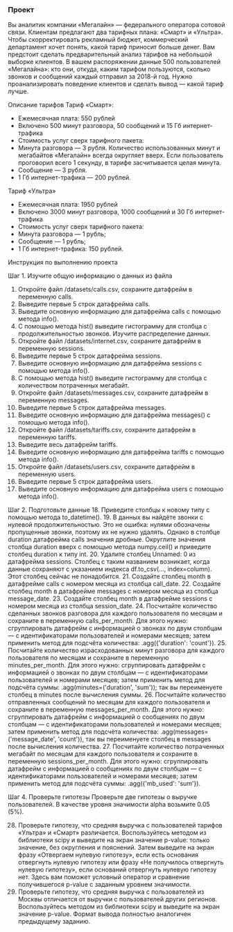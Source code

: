 ### Проект
Вы аналитик компании «Мегалайн» — федерального оператора сотовой связи. Клиентам предлагают два тарифных плана: «Смарт» и «Ультра». Чтобы скорректировать рекламный бюджет, коммерческий департамент хочет понять, какой тариф приносит больше денег.
Вам предстоит сделать предварительный анализ тарифов на небольшой выборке клиентов. В вашем распоряжении данные 500 пользователей «Мегалайна»: кто они, откуда, каким тарифом пользуются, сколько звонков и сообщений каждый отправил за 2018-й год. Нужно проанализировать поведение клиентов и сделать вывод — какой тариф лучше.

Описание тарифов
Тариф «Смарт»: 
* Ежемесячная плата: 550 рублей
* Включено 500 минут разговора, 50 сообщений и 15 Гб интернет-трафика
* Стоимость услуг сверх тарифного пакета:
* Минута разговора — 3 рубля. Количество использованных минут и мегабайтов «Мегалайн» всегда округляет вверх. Если пользователь проговорил всего 1 секунду, в тарифе засчитывается целая минута.
* Сообщение — 3 рубля.
* 1 Гб интернет-трафика — 200 рублей.


Тариф «Ультра»
* Ежемесячная плата: 1950 рублей
* Включено 3000 минут разговора, 1000 сообщений и 30 Гб интернет-трафика
* Стоимость услуг сверх тарифного пакета:
* Минута разговора — 1 рубль;
* Сообщение — 1 рубль;
* 1 Гб интернет-трафика: 150 рублей.

Инструкция по выполнению проекта

Шаг 1. Изучите общую информацию о данных из файла
1. Откройте файл /datasets/calls.csv, сохраните датафрейм в переменную calls.
2. Выведите первые 5 строк датафрейма calls.
3. Выведите основную информацию для датафрейма calls с помощью метода info().
4. С помощью метода hist() выведите гистограмму для столбца с продолжительностью звонков. Изучите распределение данных.
5. Откройте файл /datasets/internet.csv, сохраните датафрейм в переменную sessions.
6. Выведите первые 5 строк датафрейма sessions.
7. Выведите основную информацию для датафрейма sessions с помощью метода info(). 
8. С помощью метода hist() выведите гистограмму для столбца с количеством потраченных мегабайт.
9. Откройте файл /datasets/messages.csv, сохраните датафрейм в переменную messages.
10. Выведите первые 5 строк датафрейма messages.
11. Выведите основную информацию для датафрейма messages() с помощью метода info(). 
12. Откройте файл /datasets/tariffs.csv, сохраните датафрейм в переменную tariffs.
13. Выведите весь датафрейм tariffs.
14. Выведите основную информацию для датафрейма tariffs с помощью метода info().
15. Откройте файл /datasets/users.csv, сохраните датафрейм в переменную users.
16. Выведите первые 5 строк датафрейма users.
17. Выведите основную информацию для датафрейма users с помощью метода info().


Шаг 2. Подготовьте данные
18. Приведите столбцы к новому типу с помощью метода to_datetime().
19. В данных вы найдёте звонки с нулевой продолжительностью. Это не ошибка: нулями обозначены пропущенные звонки, поэтому их не нужно удалять.
Однако в столбце duration датафрейма calls значения дробные. Округлите значения столбца duration вверх с помощью метода numpy.ceil() и приведите столбец duration к типу int.
20. Удалите столбец Unnamed: 0 из датафрейма sessions. Столбец с таким названием возникает, когда данные сохраняют с указанием индекса df.to_csv(..., index=column). Этот столбец сейчас не понадобится.
21. Создайте столбец month в датафрейме calls с номером месяца из столбца call_date.
22. Создайте столбец month в датафрейме messages с номером месяца из столбца message_date.
23. Создайте столбец month в датафрейме sessions с номером месяца из столбца session_date.
24. Посчитайте количество сделанных звонков разговора для каждого пользователя по месяцам и сохраните в переменную calls_per_month. Для этого нужно: 
сгруппировать датафрейм с информацией о звонках по двум столбцам — с идентификаторами пользователей и номерами месяцев;
затем применить метод для подсчёта количества: .agg({'duration': 'count'}).
25. Посчитайте количество израсходованных минут разговора для каждого пользователя по месяцам и сохраните в переменную minutes_per_month. Для этого нужно:
сгруппировать датафрейм с информацией о звонках по двум столбцам — с идентификаторами пользователей и номерами месяцев;
затем применить метод для подсчёта суммы: .agg(minutes=('duration', 'sum')); так вы переименуете столбец в minutes после вычисления суммы.
26. Посчитайте количество отправленных сообщений по месяцам для каждого пользователя и сохраните в переменную messages_per_month. Для этого нужно:
сгруппировать датафрейм с информацией о сообщениях по двум столбцам — с идентификаторами пользователей и номерами месяцев;
затем применить метод для подсчёта количества: .agg(messages=('message_date', 'count')), так вы переименуете столбец в messages после вычисления количества.
27. Посчитайте количество потраченных мегабайт по месяцам для каждого пользователя и сохраните в переменную sessions_per_month. Для этого нужно:
сгруппировать датафрейм с информацией о сообщениях по двум столбцам — с идентификаторами пользователей и номерами месяцев;
затем применить метод для подсчёта суммы: .agg({'mb_used': 'sum'}).


Шаг 4. Проверьте гипотезы
Проверьте две гипотезы о выручке пользователей. В качестве уровня значимости alpha возьмите 0.05 (5%).

28. Проверьте гипотезу, что средняя выручка с пользователей тарифов «Ультра» и «Смарт» различается. Воспользуйтесь методом из библиотеки scipy и выведите на экран значение p-value: только значение, без округления и пояснений.
Затем выведите на экран фразу «Отвергаем нулевую гипотезу», если есть основания отвергнуть нулевую гипотезу или фразу «Не получилось отвергнуть нулевую гипотезу», если оснований отвергнуть нулевую гипотезу нет. Здесь вам поможет условный оператор и сравнение получившегося p-value с заданным уровнем значимости.
29. Проверьте гипотезу, что средняя выручка с пользователей из Москвы отличается от выручки с пользователей других регионов. Воспользуйтесь методом из библиотеки scipy и выведите на экран значение p-value. Формат вывода полностью аналогичен предыдущему заданию.
